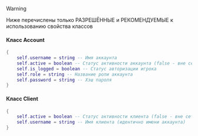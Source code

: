 >[!WARNING]
> Ниже перечислены только РАЗРЕШЁННЫЕ и РЕКОМЕНДУЕМЫЕ к использованию свойства классов
#### Класс Account
```lua
{
    self.username = string -- Имя аккаунта
    self.active = boolean -- Статус активности аккаунта (false - вне сети)
    self.is_logged = boolean -- Статус авторизации игрока
    self.role = string -- Название роли аккаунта
    self.password = string -- Хэш пароля
}
```

#### Класс Client
```lua
{
    self.active = boolean -- Статус активности клиента (false - вне сети)
    self.username = string -- Имя клиента (идентично имени аккаунта)
}
```